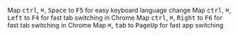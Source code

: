 Map <kbd>ctrl</kbd>, <kbd>⌘</kbd>, <kbd>Space</kbd> to <kbd>F5</kbd> for easy keyboard language change
Map <kbd>ctrl</kbd>, <kbd>⌘</kbd>, <kbd>Left</kbd> to <kbd>F4</kbd> for fast tab switching in Chrome
Map <kbd>ctrl</kbd>, <kbd>⌘</kbd>, <kbd>Right</kbd> to <kbd>F6</kbd> for fast tab switching in Chrome
Map <kbd>⌘</kbd>, <kbd>tab</kbd> to <kbd>PageUp</kbd> for fast app switching